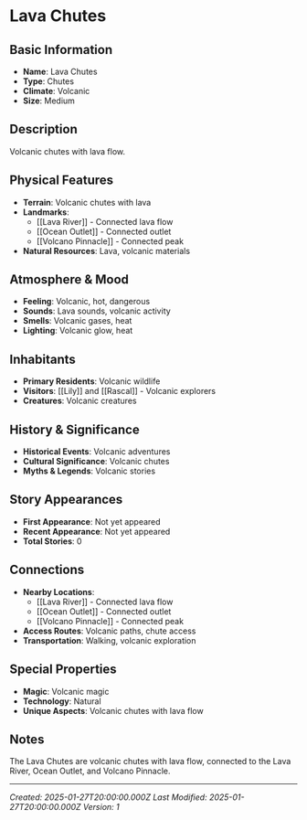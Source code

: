 # Lava Chutes

## Basic Information
- **Name**: Lava Chutes
- **Type**: Chutes
- **Climate**: Volcanic
- **Size**: Medium

## Description
Volcanic chutes with lava flow.

## Physical Features
- **Terrain**: Volcanic chutes with lava
- **Landmarks**: 
  - [[Lava River]] - Connected lava flow
  - [[Ocean Outlet]] - Connected outlet
  - [[Volcano Pinnacle]] - Connected peak
- **Natural Resources**: Lava, volcanic materials

## Atmosphere & Mood
- **Feeling**: Volcanic, hot, dangerous
- **Sounds**: Lava sounds, volcanic activity
- **Smells**: Volcanic gases, heat
- **Lighting**: Volcanic glow, heat

## Inhabitants
- **Primary Residents**: Volcanic wildlife
- **Visitors**: [[Lily]] and [[Rascal]] - Volcanic explorers
- **Creatures**: Volcanic creatures

## History & Significance
- **Historical Events**: Volcanic adventures
- **Cultural Significance**: Volcanic chutes
- **Myths & Legends**: Volcanic stories

## Story Appearances
- **First Appearance**: Not yet appeared
- **Recent Appearance**: Not yet appeared
- **Total Stories**: 0

## Connections
- **Nearby Locations**: 
  - [[Lava River]] - Connected lava flow
  - [[Ocean Outlet]] - Connected outlet
  - [[Volcano Pinnacle]] - Connected peak
- **Access Routes**: Volcanic paths, chute access
- **Transportation**: Walking, volcanic exploration

## Special Properties
- **Magic**: Volcanic magic
- **Technology**: Natural
- **Unique Aspects**: Volcanic chutes with lava flow

## Notes
The Lava Chutes are volcanic chutes with lava flow, connected to the Lava River, Ocean Outlet, and Volcano Pinnacle.

---
*Created: 2025-01-27T20:00:00.000Z*
*Last Modified: 2025-01-27T20:00:00.000Z*
*Version: 1*
